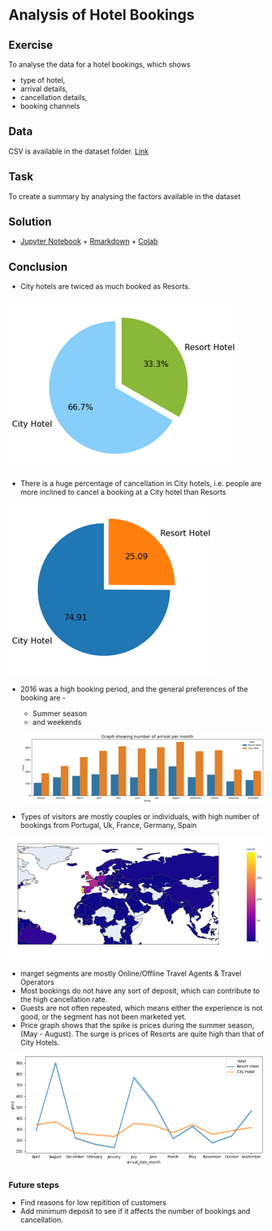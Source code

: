 # Analysis of Hotel Bookings
## Exercise
To analyse the data for a hotel bookings, which shows 
* type of hotel,
* arrival details,
* cancellation details,
* booking channels

## Data
CSV is available in the dataset folder. [Link](dataset/hotel_bookings.csv) 

## Task
To create a summary by analysing the factors available in the dataset

## Solution
* [Jupyter Notebook](/data_analysis/hotel_booking_demand/Hotel_booking_demand_Exercise.ipynb) + [Rmarkdown](hotel_booking_demand_wk3.Rmd) + [Colab](https://colab.research.google.com/drive/16gGFFHDmDO-VYj1eSLKsoW9jp0z214lH)

## Conclusion
* City hotels are twiced as much booked as Resorts.


![image](images/image1.png)
* There is a huge percentage of cancellation in City hotels, i.e. people are more inclined to cancel a booking at a City hotel than Resorts

![image](images/image2.png)

* 2016 was a high booking period, and the general preferences of the booking are -
  * Summer season
  * and weekends

  ![image](images/image3.png)

* Types of visitors are mostly couples or individuals, with high number of bookings from Portugal, Uk, France, Germany, Spain

![image](images/image4.png)

* marget segments are mostly Online/Offline Travel Agents & Travel Operators
* Most bookings do not have any sort of deposit, which can contribute to the high cancellation rate. 
* Guests are not often repeated, which means either the experience is not good, or the segment has not been marketed yet.
* Price graph shows that the spike is prices during the summer season, (May - August). The surge is prices of Resorts are quite high than that of City Hotels.

![image](images/image5.png)


### Future steps

* Find reasons for low repitition of customers
* Add minimum deposit to see if it affects the number of bookings and cancellation.
